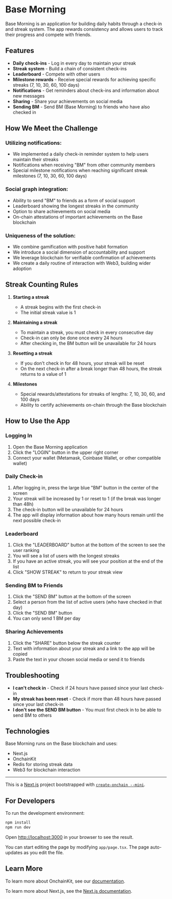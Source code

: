 # Base Morning

Base Morning is an application for building daily habits through a check-in and streak system. The app rewards consistency and allows users to track their progress and compete with friends.

## Features

- **Daily check-ins** - Log in every day to maintain your streak
- **Streak system** - Build a chain of consistent check-ins
- **Leaderboard** - Compete with other users
- **Milestone rewards** - Receive special rewards for achieving specific streaks (7, 10, 30, 60, 100 days)
- **Notifications** - Get reminders about check-ins and information about new messages
- **Sharing** - Share your achievements on social media
- **Sending BM** - Send BM (Base Morning) to friends who have also checked in

## How We Meet the Challenge

### Utilizing notifications:
- We implemented a daily check-in reminder system to help users maintain their streaks
- Notifications when receiving "BM" from other community members
- Special milestone notifications when reaching significant streak milestones (7, 10, 30, 60, 100 days)

### Social graph integration:
- Ability to send "BM" to friends as a form of social support
- Leaderboard showing the longest streaks in the community
- Option to share achievements on social media
- On-chain attestations of important achievements on the Base blockchain

### Uniqueness of the solution:
- We combine gamification with positive habit formation
- We introduce a social dimension of accountability and support
- We leverage blockchain for verifiable confirmation of achievements
- We create a daily routine of interaction with Web3, building wider adoption

## Streak Counting Rules

1. **Starting a streak**
   - A streak begins with the first check-in
   - The initial streak value is 1

2. **Maintaining a streak**
   - To maintain a streak, you must check in every consecutive day
   - Check-in can only be done once every 24 hours
   - After checking in, the BM button will be unavailable for 24 hours

3. **Resetting a streak**
   - If you don't check in for 48 hours, your streak will be reset
   - On the next check-in after a break longer than 48 hours, the streak returns to a value of 1

4. **Milestones**
   - Special rewards/attestations for streaks of lengths: 7, 10, 30, 60, and 100 days
   - Ability to certify achievements on-chain through the Base blockchain

## How to Use the App

### Logging In
1. Open the Base Morning application
2. Click the "LOGIN" button in the upper right corner
3. Connect your wallet (Metamask, Coinbase Wallet, or other compatible wallet)

### Daily Check-in
1. After logging in, press the large blue "BM" button in the center of the screen
2. Your streak will be increased by 1 or reset to 1 (if the break was longer than 48h)
3. The check-in button will be unavailable for 24 hours
4. The app will display information about how many hours remain until the next possible check-in

### Leaderboard
1. Click the "LEADERBOARD" button at the bottom of the screen to see the user ranking
2. You will see a list of users with the longest streaks
3. If you have an active streak, you will see your position at the end of the list
4. Click "SHOW STREAK" to return to your streak view

### Sending BM to Friends
1. Click the "SEND BM" button at the bottom of the screen
2. Select a person from the list of active users (who have checked in that day)
3. Click the "SEND BM" button
4. You can only send 1 BM per day

### Sharing Achievements
1. Click the "SHARE" button below the streak counter
2. Text with information about your streak and a link to the app will be copied
3. Paste the text in your chosen social media or send it to friends

## Troubleshooting

- **I can't check in** - Check if 24 hours have passed since your last check-in
- **My streak has been reset** - Check if more than 48 hours have passed since your last check-in
- **I don't see the SEND BM button** - You must first check in to be able to send BM to others

## Technologies

Base Morning runs on the Base blockchain and uses:
- Next.js
- OnchainKit
- Redis for storing streak data
- Web3 for blockchain interaction

---

This is a [Next.js](https://nextjs.org) project bootstrapped with [`create-onchain --mini`]().

## For Developers

To run the development environment:

```bash
npm install
npm run dev
```

Open [http://localhost:3000](http://localhost:3000) in your browser to see the result.

You can start editing the page by modifying `app/page.tsx`. The page auto-updates as you edit the file.

## Learn More

To learn more about OnchainKit, see our [documentation](https://onchainkit.xyz/getting-started).

To learn more about Next.js, see the [Next.js documentation](https://nextjs.org/docs).
